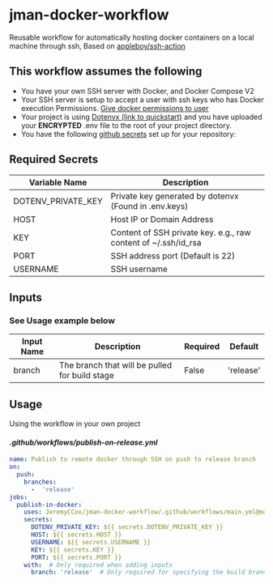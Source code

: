 # jman-docker-workflow
Reusable workflow for automatically hosting docker containers on a local machine through ssh, Based on [appleboy/ssh-action](https://github.com/appleboy/ssh-action) 
## This workflow assumes the following ###
- You have your own SSH server with Docker, and Docker Compose V2
- Your SSH server is setup to accept a user with ssh keys who has Docker execution Permissions. [Give docker permissions to user](https://docs.docker.com/engine/install/linux-postinstall/)
- Your project is using [Dotenvx (link to quickstart)](https://dotenvx.com/docs/quickstart) and you have uploaded your **ENCRYPTED** .env file to the root of your project directory.
- You have the following [github secrets](https://docs.github.com/en/actions/security-for-github-actions/security-guides/using-secrets-in-github-actions) set up for your repository:
## Required Secrets ##
| Variable Name  | Description |
| ------------- | ------------- |
| DOTENV_PRIVATE_KEY  | Private key generated by dotenvx (Found in .env.keys)  |
| HOST  | Host IP or Domain Address  |
| KEY  | Content of SSH private key. e.g., raw content of ~/.ssh/id_rsa  |
| PORT  | SSH address port (Default is 22)  |
| USERNAME  | SSH username  |

## Inputs ##
### See Usage example below ###
| Input Name | Description | Required | Default | 
| ---------- | ----------- | -------- | ------- |
|  branch    | The branch that will be pulled for build stage | False | 'release' |

## Usage
Using the workflow in your own project

#### *.github/workflows/publish-on-release.yml* ####
```yml
name: Publish to remote docker through SSH on push to release branch
on:
  push:
    branches:
      -  'release'
jobs:
  publish-in-docker:
    uses: JeremyCCox/jman-docker-workflow/.github/workflows/main.yml@main
    secrets:
      DOTENV_PRIVATE_KEY: ${{ secrets.DOTENV_PRIVATE_KEY }}
      HOST: ${{ secrets.HOST }}
      USERNAME: ${{ secrets.USERNAME }}
      KEY: ${{ secrets.KEY }}
      PORT: ${{ secrets.PORT }}
    with:  # Only required when adding inputs 
      branch: 'release'  # Only required for specifying the build branch. default == 'release'. Could be any string as long as it refers to a branch in your repository. 
```
